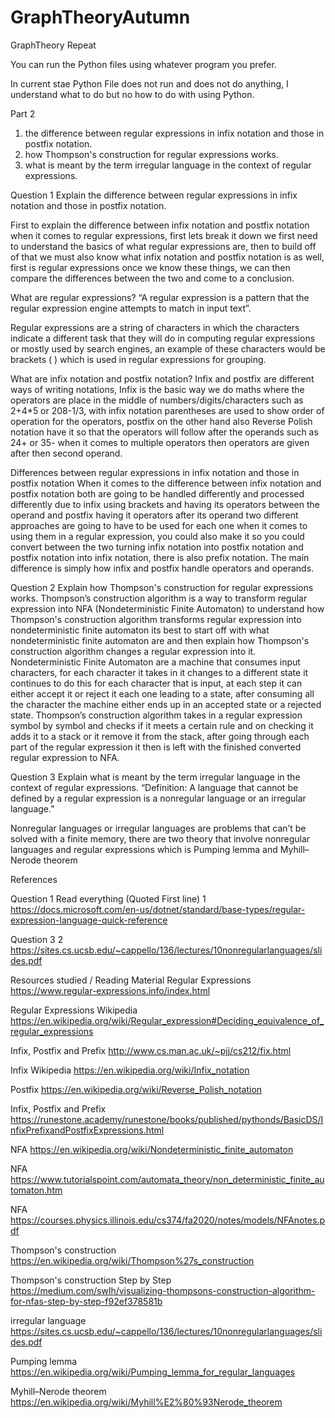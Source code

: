 # GraphTheoryAutumn
GraphTheory Repeat

You can run the Python files using whatever program you prefer.

In current stae Python File does not run and does not do anything, I understand what to do but no how to do with using Python.

Part 2
1. the difference between regular expressions in infix notation and those in postfix notation.
2. how Thompson's construction for regular expressions works.
3. what is meant by the term irregular language in the context of regular expressions.


Question 1 Explain the difference between regular expressions in infix notation and those in postfix notation.

First to explain the difference between infix notation and postfix notation when it comes to regular expressions, first lets break it down we first need to understand the basics of what regular expressions are, then to build off of that we must also know what infix notation and postfix notation is as well, first is regular expressions once we know these things, we can then compare the differences between the two and come to a conclusion.

What are regular expressions? 
“A regular expression is a pattern that the regular expression engine attempts to match in input text”.

Regular expressions are a string of characters in which the characters indicate a different task that they will do in computing regular expressions or mostly used by search engines, an example of these characters would be brackets ( ) which is used in regular expressions for grouping.

What are infix notation and postfix notation?
Infix and postfix are different ways of writing notations, Infix is the basic way we do maths where the operators are place in the middle of numbers/digits/characters such as 2+4*5 or 208-1/3, with infix notation parentheses are used to show order of operation for the operators, postfix on the other hand also Reverse Polish notation have it so that the operators will follow after the operands such as 24+ or 35- when it comes to multiple operators then operators are given after then second operand.

Differences between regular expressions in infix notation and those in postfix notation 
When it comes to the difference between infix notation and postfix notation both are going to be handled differently and processed differently due to infix using brackets and having its operators between the operand and postfix having it operators after its operand two different approaches are going to have to be used for each one when it comes to using them in a regular expression, you could also make it so you could convert between the two turning infix notation into postfix notation and postfix notation into infix notation, there is also prefix notation. The main difference is simply how infix and postfix handle operators and operands.

Question 2 Explain how Thompson's construction for regular expressions works.
Thompson’s construction algorithm is a way to transform regular expression into NFA (Nondeterministic Finite Automaton) to understand how Thompson's construction algorithm transforms regular expression into nondeterministic finite automaton its best to start off with what nondeterministic finite automaton are and then explain how Thompson's construction algorithm changes a regular expression into it. Nondeterministic Finite Automaton are a machine that consumes input characters, for each character it takes in it changes to a different state it continues to do this for each character that is input, at each step it can either accept it or reject it each one leading to a state, after consuming all the character the machine either ends up in an accepted state or a rejected state. Thompson’s construction algorithm takes in a regular expression symbol by symbol and checks if it meets a certain rule and on checking it adds it to a stack or it remove it from the stack, after going through each part of the regular expression it then is left with the finished converted regular expression to NFA.



Question 3 Explain what is meant by the term irregular language in the context of regular expressions.
“Definition: A language that cannot be defined by a regular expression is a nonregular language or an irregular language.”

Nonregular languages or irregular languages are problems that can’t be solved with a finite memory, there are two theory that involve nonregular languages and regular expressions which is Pumping lemma and Myhill–Nerode theorem




References

Question 1
Read everything (Quoted First line)
1 https://docs.microsoft.com/en-us/dotnet/standard/base-types/regular-expression-language-quick-reference

Question 3
2 https://sites.cs.ucsb.edu/~cappello/136/lectures/10nonregularlanguages/slides.pdf

Resources studied / Reading Material
Regular Expressions
https://www.regular-expressions.info/index.html

Regular Expressions Wikipedia
https://en.wikipedia.org/wiki/Regular_expression#Deciding_equivalence_of_regular_expressions

Infix, Postfix and Prefix
http://www.cs.man.ac.uk/~pjj/cs212/fix.html

Infix Wikipedia
https://en.wikipedia.org/wiki/Infix_notation

Postfix
https://en.wikipedia.org/wiki/Reverse_Polish_notation

Infix, Postfix and Prefix
https://runestone.academy/runestone/books/published/pythonds/BasicDS/InfixPrefixandPostfixExpressions.html

NFA
https://en.wikipedia.org/wiki/Nondeterministic_finite_automaton

NFA
https://www.tutorialspoint.com/automata_theory/non_deterministic_finite_automaton.htm

NFA
https://courses.physics.illinois.edu/cs374/fa2020/notes/models/NFAnotes.pdf

Thompson's construction
https://en.wikipedia.org/wiki/Thompson%27s_construction

Thompson's construction Step by Step
https://medium.com/swlh/visualizing-thompsons-construction-algorithm-for-nfas-step-by-step-f92ef378581b

irregular language
https://sites.cs.ucsb.edu/~cappello/136/lectures/10nonregularlanguages/slides.pdf

Pumping lemma
https://en.wikipedia.org/wiki/Pumping_lemma_for_regular_languages

Myhill–Nerode theorem
https://en.wikipedia.org/wiki/Myhill%E2%80%93Nerode_theorem

